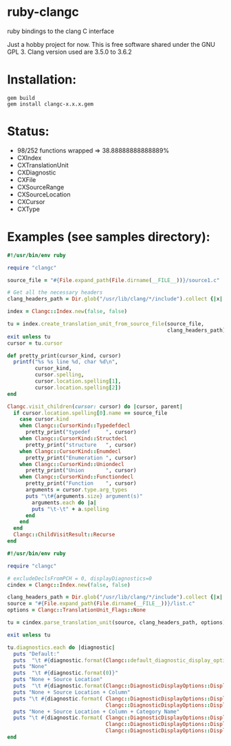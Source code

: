 # ruby-clangc

ruby bindings to the clang C interface

Just a hobby project for now.
This is free software shared under the GNU GPL 3.
Clang version used are 3.5.0 to 3.6.2

# Installation:

    gem build
    gem install clangc-x.x.x.gem

# Status:

*    98/252 functions wrapped => 38.88888888888889%
*    CXIndex
*    CXTranslationUnit
*    CXDiagnostic
*    CXFile
*    CXSourceRange
*    CXSourceLocation
*    CXCursor
*    CXType

# Examples (see samples directory): 

```ruby
#!/usr/bin/env ruby

require "clangc"

source_file = "#{File.expand_path(File.dirname(__FILE__))}/source1.c"

# Get all the necessary headers
clang_headers_path = Dir.glob("/usr/lib/clang/*/include").collect {|x| "-I#{x}"}

index = Clangc::Index.new(false, false)

tu = index.create_translation_unit_from_source_file(source_file, 
                                                    clang_headers_path)
exit unless tu
cursor = tu.cursor

def pretty_print(cursor_kind, cursor)
  printf("%s %s line %d, char %d\n",
         cursor_kind,                 
         cursor.spelling,
         cursor.location.spelling[1],
         cursor.location.spelling[2])
end

Clangc.visit_children(cursor: cursor) do |cursor, parent| 
  if cursor.location.spelling[0].name == source_file
    case cursor.kind 
    when Clangc::CursorKind::Typedefdecl
      pretty_print("typedef     ", cursor)
    when Clangc::CursorKind::Structdecl
      pretty_print("structure   ", cursor)
    when Clangc::CursorKind::Enumdecl
      pretty_print("Enumeration ", cursor)
    when Clangc::CursorKind::Uniondecl
      pretty_print("Union       ", cursor)
    when Clangc::CursorKind::Functiondecl
      pretty_print("Function    ", cursor)
      arguments = cursor.type.arg_types
      puts "\t#{arguments.size} argument(s)"
        arguments.each do |a|
        puts "\t-\t" + a.spelling 
      end
    end
  end
  Clangc::ChildVisitResult::Recurse
end
```

```ruby
#!/usr/bin/env ruby

require "clangc"

# excludeDeclsFromPCH = 0, displayDiagnostics=0
cindex = Clangc::Index.new(false, false)

clang_headers_path = Dir.glob("/usr/lib/clang/*/include").collect {|x| "-I#{x}"}
source = "#{File.expand_path(File.dirname(__FILE__))}/list.c"
options = Clangc::TranslationUnit_Flags::None

tu = cindex.parse_translation_unit(source, clang_headers_path, options)

exit unless tu

tu.diagnostics.each do |diagnostic|
  puts "Default:"
  puts  "\t #{diagnostic.format(Clangc::default_diagnostic_display_options)}"
  puts "None"
  puts  "\t #{diagnostic.format(0)}"
  puts "None + Source Location"
  puts  "\t #{diagnostic.format(Clangc::DiagnosticDisplayOptions::Displaysourcelocation)}"
  puts "None + Source Location + Column"
  puts "\t #{diagnostic.format( Clangc::DiagnosticDisplayOptions::Displaysourcelocation|
                                Clangc::DiagnosticDisplayOptions::Displaycolumn)}"
  puts "None + Source Location + Column + Category Name"
  puts "\t #{diagnostic.format( Clangc::DiagnosticDisplayOptions::Displaysourcelocation|
                                Clangc::DiagnosticDisplayOptions::Displaycolumn|
                                Clangc::DiagnosticDisplayOptions::Displaycategoryname)}"
end
```

